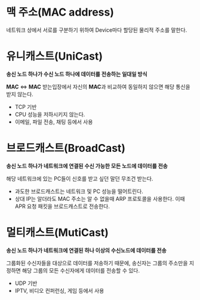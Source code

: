 # 맥 주소(MAC address)

네트워크 상에서 서로를 구분하기 위하여 Device마다 할당된 물리적 주소를 말한다.

# 유니캐스트(UniCast)

**송신 노드 하나가 수신 노드 하나에 데이터를 전송하는 일대일 방식**

**MAC** <=> **MAC** 받는입장에서 자신의 **MAC**과 비교하여 동일하지 않으면 해당 통신을 받지 않는다.

- TCP 기반
- CPU 성능을 저하시키지 않는다.
- 이메일, 파일 전송, 채팅 등에서 사용

# 브로드캐스트(BroadCast)

**송신 노드 하나가 네트워크에 연결된 수신 가능한 모든 노드에 데이터를 전송**

해당 네트워크에 있는 PC들이 신호를 받고 싶던 말던 무조건 받는다.

- 과도한 브로드캐스트는 네트워크 및 PC 성능을 떨어트린다.
- 상대 IP는 알더라도 MAC 주소는 알 수 없을때 ARP 프로토콜을 사용한다. 이때 APR 요청 패킷을 브로드캐스트로 전송한다.

# 멀티캐스트(MutiCast)

**송신 노드 하나가 네트워크에 연결된 하나 이상의 수신노드에 데이터를 전송**

그룹화된 수신자들을 대상으로 데이터를 저송하기 때문에, 송신자는 그룹의 주소만을 지정하면 해당 그룹의 모든 수신자에게 데이터를 전송할 수 있다.

- UDP 기반
- IPTV, 비디오 컨퍼런싱, 게임 등에서 사용

